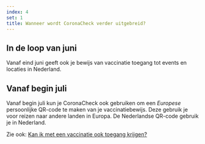 ```yaml
---
index: 4
set: 1
title: Wanneer wordt CoronaCheck verder uitgebreid?
---
```

## In de loop van juni

Vanaf eind juni geeft ook je bewijs van vaccinatie toegang tot events en locaties in Nederland. 

## Vanaf begin juli

Vanaf begin juli kun je CoronaCheck ook gebruiken om een _Europese_ persoonlijke QR-code te maken van je vaccinatiebewijs. Deze gebruik je voor reizen naar andere landen in Europa. De Nederlandse QR-code gebruik je in Nederland. 

Zie ook: [Kan ik met een vaccinatie ook toegang krijgen?](/nl/faq/32-kan-ik-met-een-vaccinatie-ook-toegang-krijgen/)

